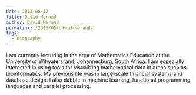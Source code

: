 ```yaml
---
date: 2013-05-12
title: David Merand
author: David Merand
permalink: /2013/05/david-merand/
tags:
  - Biography
---
```

I am currently lecturing in the area of Mathematics Education at the University of Witwatersrand, Johannesburg, South Africa. I am especially interested in using tools for visualizing mathematical data in areas such as bioinformatics. My previous life was in large-scale financial systems and database design. I also dabble in machine learning, functional programming languages and parallel processing.
